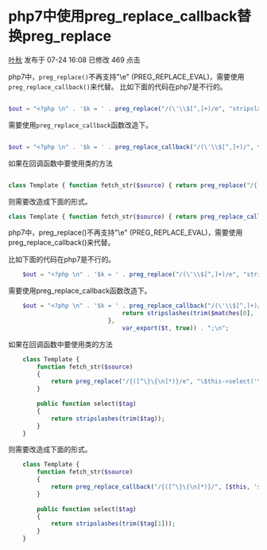 # php7中使用preg_replace_callback替换preg_replace 

[叶秋][0] 发布于 07-24 16:08  已修改  469 点击

php7中，`preg_replace()`不再支持"\e" (PREG_REPLACE_EVAL)，需要使用`preg_replace_callback()`来代替。 比如下面的代码在php7是不行的。 

```php 

$out = "<?php \n" . '$k = ' . preg_replace("/(\'\\$[^,]+)/e", "stripslashes(trim('\\1','\''));", var_export($t, true)) . ";\n"; 
```

需要使用`preg_replace_callback`函数改造下。 

```php 

$out = "<?php \n" . '$k = ' . preg_replace_callback("/(\'\\$[^,]+)/", function ($matches) { return stripslashes(trim($matches[0], '\'')); }, var_export($t, true)) . ";\n"; 

```
如果在回调函数中要使用类的方法 

```php 

class Template { function fetch_str($source) { return preg_replace("/{([^\}\{\n]*)}/e", "\$this->select('\\1');", $source); } public function select($tag) { return stripslashes(trim($tag)); } } 
```
则需要改造成下面的形式。 

```php 
class Template { function fetch_str($source) { return preg_replace_callback("/{([^\}\{\n]*)}/", [$this, 'select'], $source); } public function select($tag) { return stripslashes(trim($tag[1])); } } 

```

php7中，preg_replace()不再支持"\e" (PREG_REPLACE_EVAL)，需要使用preg_replace_callback()来代替。

比如下面的代码在php7是不行的。
```php
    $out = "<?php \n" . '$k = ' . preg_replace("/(\'\\$[^,]+)/e", "stripslashes(trim('\\1','\''));", var_export($t, true)) . ";\n";
```
需要使用preg_replace_callback函数改造下。
```php
    $out = "<?php \n" . '$k = ' . preg_replace_callback("/(\'\\$[^,]+)/", function ($matches) {
                                return stripslashes(trim($matches[0], '\''));
                            },
                                var_export($t, true)) . ";\n";
```
如果在回调函数中要使用类的方法
```php
    class Template {
        function fetch_str($source)
        {
            return preg_replace("/{([^\}\{\n]*)}/e", "\$this->select('\\1');", $source);
        }
    
        public function select($tag) 
        {
            return stripslashes(trim($tag));
        }
    }
```
则需要改造成下面的形式。
```php
    class Template {
        function fetch_str($source)
        {
            return preg_replace_callback("/{([^\}\{\n]*)}/", [$this, 'select'], $source);
        }
    
        public function select($tag) 
        {
            return stripslashes(trim($tag[1]));
        }
    }
```
[0]: https://www.shiqidu.com/u/%E5%8F%B6%E7%A7%8B